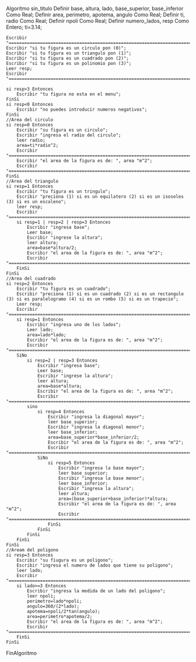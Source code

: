 Algoritmo sin_titulo
	Definir base, altura, lado, base_superior, base_inferior Como Real;
	Definir area, perimetro, apotema, angulo Como Real;
	Definir ti, radio Como Real;
	Definir npoli Como Real;
	Definir numero_lados, resp Como Entero;
	ti=3.14;
	
	Escribir "========================================================================================================";
	Escribir "si tu figura es un circulo pon (0)";
	Escribir "si tu figura es un triangulo pon (1)";
	Escribir "si tu figura es un cuadrado pon (2)";
	Escribir "si tu figura es un polinomio pon (3)";
	Leer resp;
	Escribir "========================================================================================================";
	
	si resp>3 Entonces
		Escribir "tu figura no esta en el menu";
	FinSi
	si resp<0 Entonces
		Escribir "no puedes introducir numeros negativos";
	FinSi
	//Area del circulo
	si resp=0 Entonces
		Escribir "su figura es un circulo";
		Escribir "ingresa el radio del circulo";
		leer radio;
		area=ti*radio^2;
		Escribir "========================================================================================================";
		Escribir "el area de la figura es de: ", area "m^2";
		Escribir "========================================================================================================";
	FinSi
	//Area del triangulo
	si resp=1 Entonces
		Escribir "tu figura es un tringulo";
		Escribir "preciona (1) si es un equilatero (2) si es un isoseles (3) si es un escaleno";
		leer resp;
		Escribir "========================================================================================================";
		si resp=1 | resp=2 | resp=3 Entonces
			Escribir "ingresa base";
			Leer base;
			Escribir "ingrese la altura";
			leer altura;
			area=base*altura/2;
			Escribir "el area de la figura es de: ", area "m^2";
			Escribir "========================================================================================================";
		FinSi
	FinSi
	//Area del cuadrado
	si resp=2 Entonces
		Escribir "tu figura es un cuadrado";
		Escribir "preciona (1) si es un cuadrado (2) si es un rectangulo (3) si es paralelogramo (4) si es un rombo (5) si es un trapecio";
		Leer resp;
		Escribir "========================================================================================================";
		si resp=1 Entonces
			Escribir "ingresa uno de los lados";
			Leer lado;
			area=lado*lado;
			Escribir "el area de la figura es de: ", area "m^2";
			Escribir "========================================================================================================";
		SiNo
			si resp=2 | resp=3 Entonces
				Escribir "ingresa base";
				Leer base;
				Escribir "ingrese la altura";
				leer altura;
				area=base*altura;
				Escribir "el area de la figura es de: ", area "m^2";
				Escribir "========================================================================================================";
			sino
				si resp=4 Entonces
					Escribir "ingresa la diagonal mayor";
					leer base_superior;
					Escribir "ingresa la diagonal menor";
					leer base_inferior;
					area=base_superior*base_inferior/2;
					Escribir "el area de la figura es de: ", area "m^2";
					Escribir "========================================================================================================";
				SiNo
					si resp=5 Entonces
						Escribir "ingresa la base mayor";
						leer base_superior;
						Escribir "ingresa la base menor";
						leer base_inferior;
						Escribir "ingresa la altura";
						leer altura;
						area=(base_superior+base_inferior)*altura;
						Escribir "el area de la figura es de: ", area "m^2";
						Escribir "========================================================================================================";
					FinSi
				FinSi
			FinSi
		FinSi
	FinSi
	//Aream del poligono
	si resp=3 Entonces
		Escribir "su fiugura es un poligono";
		Escribir "ingresa el numero de lados que tiene su poligono";
		leer lado;
		Escribir "========================================================================================================";
		si lado>=3 Entonces
			Escribir "ingresa la medida de un lado del poligono";
			leer npoli;
			perimetro=lado*npoli;
			angulo=360/(2*lado);
			apotema=npoli/2*tan(angulo);
			area=perimetro*apotema/2;
			Escribir "el area de la figura es de: ", area "m^2";
			Escribir "========================================================================================================";
		FinSi
	FinSi
FinAlgoritmo
